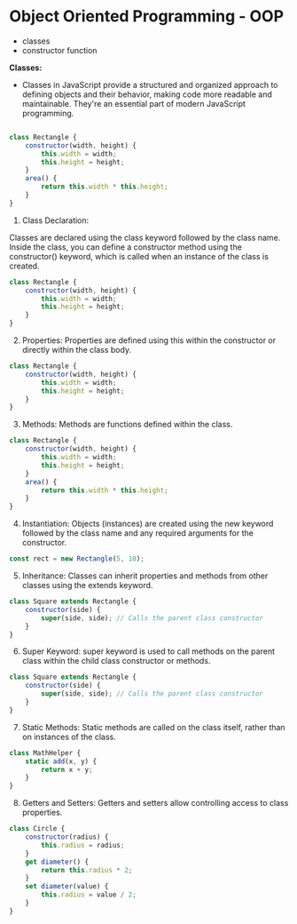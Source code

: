 # Object Oriented Programming - OOP

- classes
- constructor function


**Classes:**

- Classes in JavaScript provide a structured and organized approach to defining objects and their behavior, making 
   code more readable and maintainable. They're an essential part of modern JavaScript programming.


```js

class Rectangle {
    constructor(width, height) {
        this.width = width;
        this.height = height;
    }
    area() {
        return this.width * this.height;
    }
}

```

1. Class Declaration:

Classes are declared using the class keyword followed by the class name.
Inside the class, you can define a constructor method using the constructor() keyword, which is called when an instance of the class is created.
```js
class Rectangle {
    constructor(width, height) {
        this.width = width;
        this.height = height;
    }
}
```

2. Properties:
Properties are defined using this within the constructor or directly within the class body.

```js
class Rectangle {
    constructor(width, height) {
        this.width = width;
        this.height = height;
    }
}

```
3. Methods:
Methods are functions defined within the class.

```js
class Rectangle {
    constructor(width, height) {
        this.width = width;
        this.height = height;
    }
    area() {
        return this.width * this.height;
    }
}

```

4. Instantiation:
Objects (instances) are created using the new keyword followed by the class name and any required arguments for the constructor.

```js
const rect = new Rectangle(5, 10);

```

5. Inheritance:
Classes can inherit properties and methods from other classes using the extends keyword.

```js
class Square extends Rectangle {
    constructor(side) {
        super(side, side); // Calls the parent class constructor
    }
}

```

6. Super Keyword:
super keyword is used to call methods on the parent class within the child class constructor or methods.

```js
class Square extends Rectangle {
    constructor(side) {
        super(side, side); // Calls the parent class constructor
    }
}

```

7. Static Methods:
Static methods are called on the class itself, rather than on instances of the class.

```js
class MathHelper {
    static add(x, y) {
        return x + y;
    }
}

```

8. Getters and Setters:
Getters and setters allow controlling access to class properties.

```js
class Circle {
    constructor(radius) {
        this.radius = radius;
    }
    get diameter() {
        return this.radius * 2;
    }
    set diameter(value) {
        this.radius = value / 2;
    }
}

```

